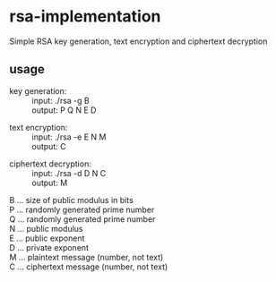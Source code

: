 # rsa-implementation
Simple RSA key generation, text encryption and ciphertext decryption

## usage

<dl>
  <dt>key generation:</dt>
  <dd>input: ./rsa -g B<br />output: P Q N E D</dd>
<dl>
  <dt>text encryption:</dt>
  <dd>input: ./rsa -e E N M<br />output: C</dd>
<dl>
  <dt>ciphertext decryption:</dt>
  <dd>input: ./rsa -d D N C<br />output: M</dd>

B ... size of public modulus in bits<br />
P ... randomly generated prime number<br />
Q ... randomly generated prime number<br />
N ... public modulus<br />
E ... public exponent<br />
D ... private exponent<br />
M ... plaintext message (number, not text)<br />
C ... ciphertext message (number, not text)<br />
